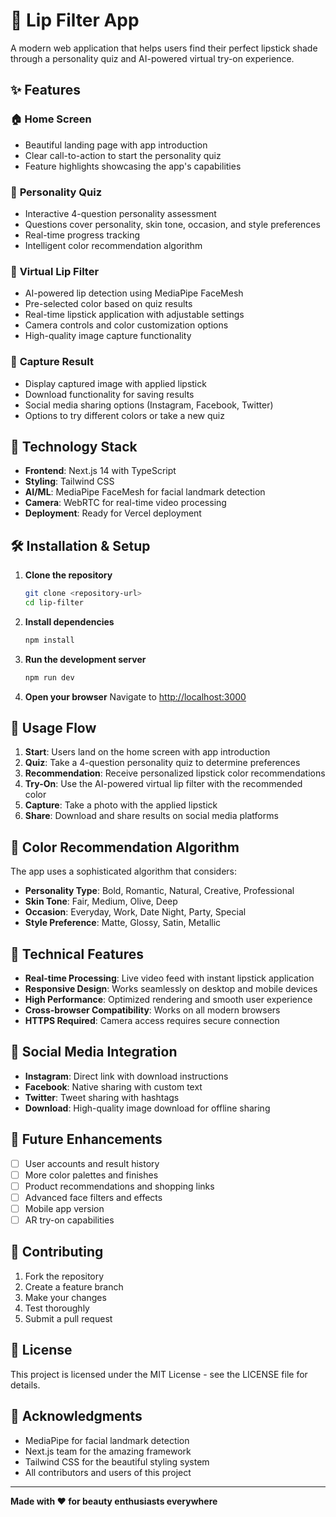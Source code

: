 # 💄 Lip Filter App

A modern web application that helps users find their perfect lipstick shade through a personality quiz and AI-powered virtual try-on experience.

## ✨ Features

### 🏠 **Home Screen**
- Beautiful landing page with app introduction
- Clear call-to-action to start the personality quiz
- Feature highlights showcasing the app's capabilities

### 🎯 **Personality Quiz**
- Interactive 4-question personality assessment
- Questions cover personality, skin tone, occasion, and style preferences
- Real-time progress tracking
- Intelligent color recommendation algorithm

### 🎨 **Virtual Lip Filter**
- AI-powered lip detection using MediaPipe FaceMesh
- Pre-selected color based on quiz results
- Real-time lipstick application with adjustable settings
- Camera controls and color customization options
- High-quality image capture functionality

### 📸 **Capture Result**
- Display captured image with applied lipstick
- Download functionality for saving results
- Social media sharing options (Instagram, Facebook, Twitter)
- Options to try different colors or take a new quiz

## 🚀 Technology Stack

- **Frontend**: Next.js 14 with TypeScript
- **Styling**: Tailwind CSS
- **AI/ML**: MediaPipe FaceMesh for facial landmark detection
- **Camera**: WebRTC for real-time video processing
- **Deployment**: Ready for Vercel deployment

## 🛠️ Installation & Setup

1. **Clone the repository**
   ```bash
   git clone <repository-url>
   cd lip-filter
   ```

2. **Install dependencies**
   ```bash
   npm install
   ```

3. **Run the development server**
   ```bash
   npm run dev
   ```

4. **Open your browser**
   Navigate to [http://localhost:3000](http://localhost:3000)

## 📱 Usage Flow

1. **Start**: Users land on the home screen with app introduction
2. **Quiz**: Take a 4-question personality quiz to determine preferences
3. **Recommendation**: Receive personalized lipstick color recommendations
4. **Try-On**: Use the AI-powered virtual lip filter with the recommended color
5. **Capture**: Take a photo with the applied lipstick
6. **Share**: Download and share results on social media platforms

## 🎨 Color Recommendation Algorithm

The app uses a sophisticated algorithm that considers:
- **Personality Type**: Bold, Romantic, Natural, Creative, Professional
- **Skin Tone**: Fair, Medium, Olive, Deep
- **Occasion**: Everyday, Work, Date Night, Party, Special
- **Style Preference**: Matte, Glossy, Satin, Metallic

## 🔧 Technical Features

- **Real-time Processing**: Live video feed with instant lipstick application
- **Responsive Design**: Works seamlessly on desktop and mobile devices
- **High Performance**: Optimized rendering and smooth user experience
- **Cross-browser Compatibility**: Works on all modern browsers
- **HTTPS Required**: Camera access requires secure connection

## 📸 Social Media Integration

- **Instagram**: Direct link with download instructions
- **Facebook**: Native sharing with custom text
- **Twitter**: Tweet sharing with hashtags
- **Download**: High-quality image download for offline sharing

## 🎯 Future Enhancements

- [ ] User accounts and result history
- [ ] More color palettes and finishes
- [ ] Product recommendations and shopping links
- [ ] Advanced face filters and effects
- [ ] Mobile app version
- [ ] AR try-on capabilities

## 🤝 Contributing

1. Fork the repository
2. Create a feature branch
3. Make your changes
4. Test thoroughly
5. Submit a pull request

## 📄 License

This project is licensed under the MIT License - see the LICENSE file for details.

## 🙏 Acknowledgments

- MediaPipe for facial landmark detection
- Next.js team for the amazing framework
- Tailwind CSS for the beautiful styling system
- All contributors and users of this project

---

**Made with ❤️ for beauty enthusiasts everywhere**
